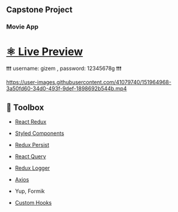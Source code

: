 ## Capstone Project

### Movie App

# [⚛️ Live Preview][⚛️ live preview]

[⚛️ live preview]: https://movie-app-9sbhhqxpg-gizemykbg.vercel.app/login 'Deployed Site'

❗❗❗ username: gizem , password: 12345678g ❗❗❗

https://user-images.githubusercontent.com/41079740/151964968-3a50fd60-34d0-493f-9def-1898692b544b.mp4


## 🧰 Toolbox

- [React Redux][react redux]

[react redux]: https://react-redux.js.org/

- [Styled Components][styled-components]

[styled-components]: https://styled-components.com/

- [Redux Persist][redux-persist]

[redux-persist]: https://github.com/rt2zz/redux-persist

- [React Query][react-query]

[react-query]: https://react-query.tanstack.com/

- [Redux Logger][redux-logger]

[redux-logger]: https://redux.js.org/api/applymiddleware#example-custom-logger-middleware

- [Axios][axios]

[axios]: https://axios-http.com/docs/intro

- Yup, Formik

- [Custom Hooks][custom hooks]

[custom hooks]: https://usehooks.com/

